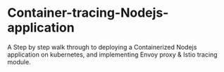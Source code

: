 # Container-tracing-Nodejs-application
A Step by step walk through to deploying a Containerized Nodejs application on kubernetes, and implementing Envoy proxy &amp; Istio tracing module.
